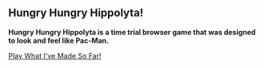 ## Hungry Hungry Hippolyta!
**Hungry Hungry Hippolyta is a time trial browser game that was designed to look and feel like Pac-Man.**

[Play What I've Made So Far!](http://rserrano169.github.io/HungryHungryHippolyta/html/hhh.html)
